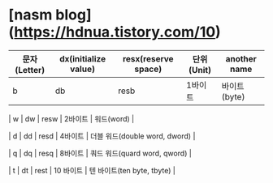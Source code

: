# [nasm blog] (https://hdnua.tistory.com/10)
| 문자(Letter) | dx(initialize value)| resx(reserve space) | 단위(Unit) | another name |
|---|---|---|---|---|
| b | db | resb | 1바이트 | 바이트(byte) |

| w | dw | resw | 2바이트 | 워드(word) |

| d | dd | resd | 4바이트 | 더블 워드(double word, dword) |

| q | dq | resq | 8바이트 | 쿼드 워드(quard word, qword) |

| t | dt | rest | 10 바이트 | 텐 바이트(ten byte, tbyte) |


